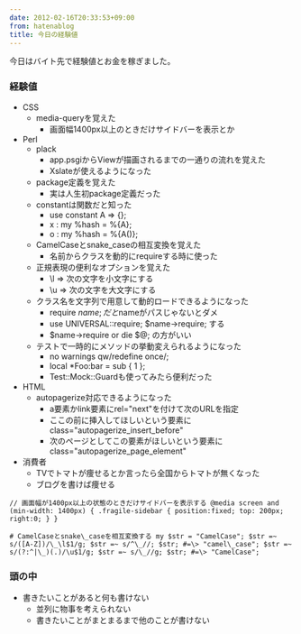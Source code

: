 ```yaml
---
date: 2012-02-16T20:33:53+09:00
from: hatenablog
title: 今日の経験値
---
```

今日はバイト先で経験値とお金を稼ぎました。

### 経験値

- CSS
  - media-queryを覚えた
    - 画面幅1400px以上のときだけサイドバーを表示とか
- Perl
  - plack
    - app.psgiからViewが描画されるまでの一通りの流れを覚えた
    - Xslateが使えるようになった
  - package定義を覚えた
    - 実は人生初package定義だった
  - constantは関数だと知った
    - use constant A =\> {};
    - x : my %hash = %{A};
    - o : my %hash = %{A()};
  - CamelCaseとsnake\_caseの相互変換を覚えた
    - 名前からクラスを動的にrequireする時に使った
  - 正規表現の便利なオプションを覚えた
    - \l =\> 次の文字を小文字にする
    - \u =\> 次の文字を大文字にする
  - クラス名を文字列で用意して動的ロードできるようになった
    - require $name; だと$nameがパスじゃないとダメ
    - use UNIVERSAL::require; $name-\>require; する
    - $name-\>require or die $@; の方がいい
  - テストで一時的にメソッドの挙動変えられるようになった
    - no warnings qw/redefine once/;
    - local \*Foo:bar = sub { 1 };
    - Test::Mock::Guardも使ってみたら便利だった
- HTML
  - autopagerize対応できるようになった
    - a要素かlink要素にrel="next"を付けて次のURLを指定
    - ここの前に挿入してほしいという要素にclass="autopagerize\_insert\_before"
    - 次のページとしてこの要素がほしいという要素にclass="autopagerize\_page\_element"
- 消費者
  - TVでトマトが痩せるとか言ったら全国からトマトが無くなった
  - ブログを書けば痩せる

```
// 画面幅が1400px以上の状態のときだけサイドバーを表示する @media screen and (min-width: 1400px) { .fragile-sidebar { position:fixed; top: 200px; right:0; } }
```

```
# CamelCaseとsnake\_caseを相互変換する my $str = "CamelCase"; $str =~ s/([A-Z])/\_\l$1/g; $str =~ s/^\_//; $str; #=\> "camel\_case"; $str =~ s/(?:^|\_)(.)/\u$1/g; $str =~ s/\_//g; $str; #=\> "CamelCase";
```

### 頭の中

- 書きたいことがあると何も書けない
  - 並列に物事を考えられない
  - 書きたいことがまとまるまで他のことが書けない

